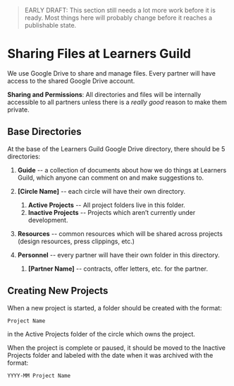 > EARLY DRAFT: This section still needs a lot more work before it is ready. Most things here will probably change before it reaches a publishable state.

# Sharing Files at Learners Guild

We use Google Drive to share and manage files. Every partner will have access to the shared Google Drive account.

**Sharing and Permissions**: All directories and files will be internally accessible to all partners unless there is a _really good_ reason to make them private.

## Base Directories

At the base of the Learners Guild Google Drive directory, there should be 5 directories:

1. **Guide** -- a collection of documents about how we do things at Learners Guild, which anyone can comment on and make suggestions to.

1. **[Circle Name]** -- each circle will have their own directory.
	1. **Active Projects** -- All project folders live in this folder.
	1. **Inactive Projects** -- Projects which aren’t currently under development.

1. **Resources** -- common resources which will be shared across projects (design resources, press clippings, etc.)

1. **Personnel** -- every partner will have their own folder in this directory.
	1. **[Partner Name]** -- contracts, offer letters, etc. for the partner.

## Creating New Projects

When a new project is started, a folder should be created with the format:

	Project Name

in the Active Projects folder of the circle which owns the project.

When the project is complete or paused, it should be moved to the Inactive Projects folder and labeled with the date when it was archived with the format:

	YYYY-MM Project Name
